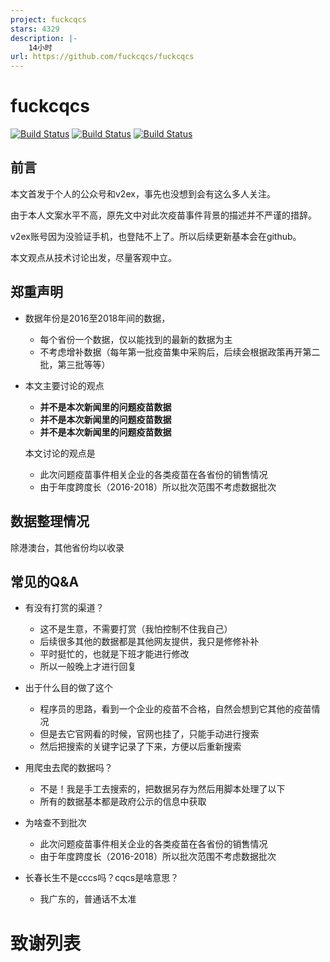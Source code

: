 ```yaml
---
project: fuckcqcs
stars: 4329
description: |-
    14小时
url: https://github.com/fuckcqcs/fuckcqcs
---
```


# fuckcqcs

[![Build Status](https://img.shields.io/github/stars/fuckcqcs/fuckcqcs.svg)](https://github.com/fuckcqcs/fuckcqcs)
[![Build Status](https://img.shields.io/github/forks/fuckcqcs/fuckcqcs.svg)](https://github.com/fuckcqcs/fuckcqcs)
[![Build Status](https://img.shields.io/badge/README-English-yellow.svg)](README_EN.md)

## 前言
本文首发于个人的公众号和v2ex，事先也没想到会有这么多人关注。

由于本人文案水平不高，原先文中对此次疫苗事件背景的描述并不严谨的措辞。

v2ex账号因为没验证手机，也登陆不上了。所以后续更新基本会在github。

本文观点从技术讨论出发，尽量客观中立。

## 郑重声明 

- 数据年份是2016至2018年间的数据，
    - 每个省份一个数据，仅以能找到的最新的数据为主
    - 不考虑增补数据（每年第一批疫苗集中采购后，后续会根据政策再开第二批，第三批等等）
- 本文主要讨论的观点

    - **并不是本次新闻里的问题疫苗数据**
    - **并不是本次新闻里的问题疫苗数据**
    - **并不是本次新闻里的问题疫苗数据**
    
    本文讨论的观点是
    - 此次问题疫苗事件相关企业的各类疫苗在各省份的销售情况
    - 由于年度跨度长（2016-2018）所以批次范围不考虑数据批次

## 数据整理情况
除港澳台，其他省份均以收录



## 常见的Q&A

- 有没有打赏的渠道？
    -  这不是生意，不需要打赏（我怕控制不住我自己）
    -  后续很多其他的数据都是其他网友提供，我只是修修补补
    -  平时挺忙的，也就是下班才能进行修改
    -  所以一般晚上才进行回复

- 出于什么目的做了这个 
    - 程序员的思路，看到一个企业的疫苗不合格，自然会想到它其他的疫苗情况
    - 但是去它官网看的时候，官网也挂了，只能手动进行搜索
    - 然后把搜索的关键字记录了下来，方便以后重新搜索

- 用爬虫去爬的数据吗？
    - 不是！我是手工去搜索的，把数据另存为然后用脚本处理了以下
    - 所有的数据基本都是政府公示的信息中获取     

- 为啥查不到批次
    - 此次问题疫苗事件相关企业的各类疫苗在各省份的销售情况
    - 由于年度跨度长（2016-2018）所以批次范围不考虑数据批次

- 长春长生不是cccs吗？cqcs是啥意思？
    - 我广东的，普通话不太准
# 致谢列表

